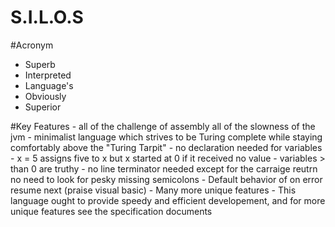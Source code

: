 # S.I.L.O.S
#Acronym
  -  Superb
  - Interpreted
  - Language's
  - Obviously
  - Superior
        
#Key Features
    - all of the challenge of assembly all of the slowness of the jvm
    - minimalist language which strives to be Turing complete while staying comfortably above the "Turing Tarpit"
    - no declaration needed for variables
        - x = 5 assigns five to x but x started at 0 if it received no value
    - variables > than 0 are truthy 
    - no line terminator needed except for the carraige reutrn no need to look for pesky missing semicolons
    - Default behavior of on error resume next (praise visual basic)
    - Many more unique features
    - This language ought to provide speedy and efficient developement, and for more unique features see the specification documents
